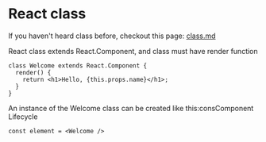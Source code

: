 # React class

If you haven't heard class before, checkout this page: [class.md](../../website-fundamentals/javascript/class.md "mention")



React class extends React.Component, and class must have render function

```
class Welcome extends React.Component {
  render() {
    return <h1>Hello, {this.props.name}</h1>;
  }
}
```

An instance of the Welcome class can be created like this:consComponent Lifecycle

```
const element = <Welcome />
```
